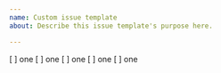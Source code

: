 ```yaml
---
name: Custom issue template
about: Describe this issue template's purpose here.

---
```


[ ] one
[ ] one
[ ] one
[ ] one
[ ] one
